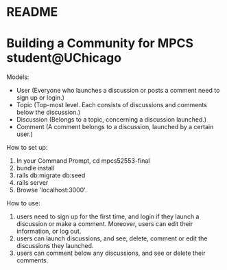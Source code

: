# README

Building a Community for MPCS student@UChicago
=============

Models:

* User (Everyone who launches a discussion or posts a comment need to sign up or login.)
* Topic (Top-most level. Each consists of discussions and comments below the discussion.)
* Discussion (Belongs to a topic, concerning a discussion launched.)
* Comment (A comment belongs to a discussion, launched by a certain user.)



How to set up:

1. In your Command Prompt, cd mpcs52553-final
2. bundle install
3. rails db:migrate db:seed
4. rails server
5. Browse 'localhost:3000'.


How to use:
1. users need to sign up for the first time, and login if they launch a discussion or make a comment.
Moreover, users can edit their information, or log out.
2. users can launch discussions, and see, delete, comment or edit the discussions they launched.
3. users can comment below any discussions, and see or delete their comments.
<!-- 4. users can see a whole list of topics (a topic consists of a discussion with all its following comments).
Moreover, they can see the related topics in which they have commented or discussed. -->
